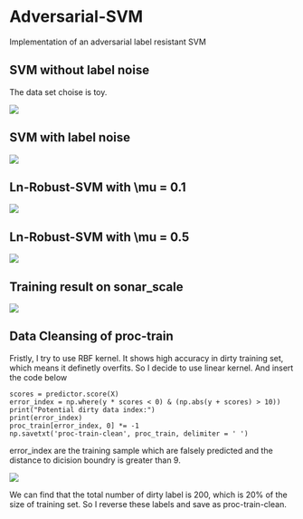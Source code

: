 # Adversarial-SVM
Implementation of  an adversarial label resistant SVM 

SVM without label noise
-----
The data set choise is toy.

![](https://github.com/mungsoo/Adversarial-SVM/blob/master/images/ori.png?raw=true)

SVM with label noise
---
![](https://github.com/mungsoo/Adversarial-SVM/blob/master/images/ln.png?raw=true)


Ln-Robust-SVM with \mu = 0.1
---
![](https://github.com/mungsoo/Adversarial-SVM/blob/master/images/ln.robust.mu.0.1.png?raw=true)


Ln-Robust-SVM with \mu = 0.5
---
![](https://github.com/mungsoo/Adversarial-SVM/blob/master/images/ln.robust.mu.0.5.png?raw=true)


Training result on sonar_scale
-----
![](https://github.com/mungsoo/Adversarial-SVM/blob/master/images/sonar.jpg?raw=true)

Data Cleansing of proc-train
---
Fristly, I try to use RBF kernel. It shows high accuracy in dirty training set, which means it definetly
overfits. So I decide to use linear kernel. And insert the code below
```
scores = predictor.score(X)
error_index = np.where(y * scores < 0) & (np.abs(y + scores) > 10))
print("Potential dirty data index:")
print(error_index)
proc_train[error_index, 0] *= -1
np.savetxt('proc-train-clean', proc_train, delimiter = ' ')
```

error_index are the training sample which are falsely predicted and the distance to dicision boundry is greater than 9.

![](https://github.com/mungsoo/Adversarial-SVM/blob/master/images/dirty_data.jpg?raw=true)

We can find that the total number of dirty label is 200, which is 20% of the size of training set.
So I reverse these labels and save as proc-train-clean.

